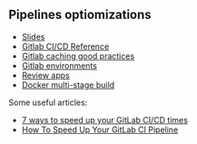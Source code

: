 Pipelines optiomizations
---

* [Slides](https://docs.google.com/presentation/d/1IX3fc1O09m9cAk9YszUQXwHTiWoyr3puTgcM6Em6VZY/edit?usp=sharing)
* [Gitlab CI/CD Reference](https://docs.gitlab.com/ee/ci/yaml)
* [Gitlab caching good practices](https://docs.gitlab.com/ee/ci/caching/index.html)
* [Gitlab environments](https://docs.gitlab.com/ee/ci/environments.html)
* [Review apps](https://docs.gitlab.com/ee/ci/review_apps)
* [Docker multi-stage build](https://docs.docker.com/develop/develop-images/multistage-build/)

Some useful articles:
* [7 ways to speed up your GitLab CI/CD times](https://blog.sparksuite.com/7-ways-to-speed-up-gitlab-ci-cd-times-29f60aab69f9)
* [How To Speed Up Your GitLab CI Pipeline
](https://insight.full360.com/how-to-speed-up-your-gitlab-ci-pipeline-7af593eb0f4c)
